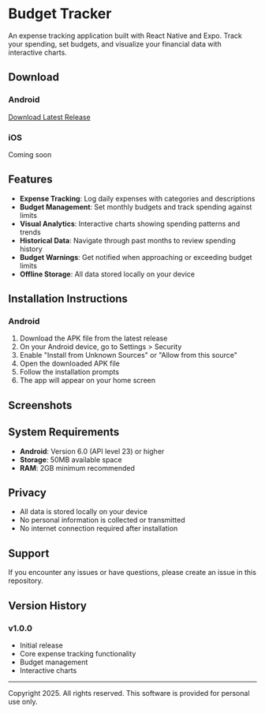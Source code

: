 # Budget Tracker

An expense tracking application built with React Native and Expo. Track your spending, set budgets, and visualize your financial data with interactive charts.

## Download

### Android
[Download Latest Release](https://github.com/yourusername/budget-tracker-app/releases/latest)

### iOS
Coming soon

## Features

- **Expense Tracking**: Log daily expenses with categories and descriptions
- **Budget Management**: Set monthly budgets and track spending against limits
- **Visual Analytics**: Interactive charts showing spending patterns and trends
- **Historical Data**: Navigate through past months to review spending history
- **Budget Warnings**: Get notified when approaching or exceeding budget limits
- **Offline Storage**: All data stored locally on your device

## Installation Instructions

### Android
1. Download the APK file from the latest release
2. On your Android device, go to Settings > Security
3. Enable "Install from Unknown Sources" or "Allow from this source"
4. Open the downloaded APK file
5. Follow the installation prompts
6. The app will appear on your home screen

## Screenshots



## System Requirements

- **Android**: Version 6.0 (API level 23) or higher
- **Storage**: 50MB available space
- **RAM**: 2GB minimum recommended

## Privacy

- All data is stored locally on your device
- No personal information is collected or transmitted
- No internet connection required after installation

## Support

If you encounter any issues or have questions, please create an issue in this repository.

## Version History

### v1.0.0
- Initial release
- Core expense tracking functionality
- Budget management
- Interactive charts

---

Copyright 2025. All rights reserved.
This software is provided for personal use only.
